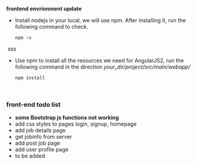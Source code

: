 **frontend envrionment update**

- Install nodejs in your local, we will use npm. After installing it, run the following command to check.

  ```shell
  npm -v
  ```
  sss

- Use npm to install all the resources we need for AngularJS2, run the following command in the direction *your_dir/project/src/main/webapp/*

  ```shell
  npm install
  ```

  ​


### front-end todo list

- **some Bootstrap js functions not working**
- add css styles to pages login, signup, homepage
- add job details page
- get jobinfo from server
- add post job page
- add user profile page
- to be added
